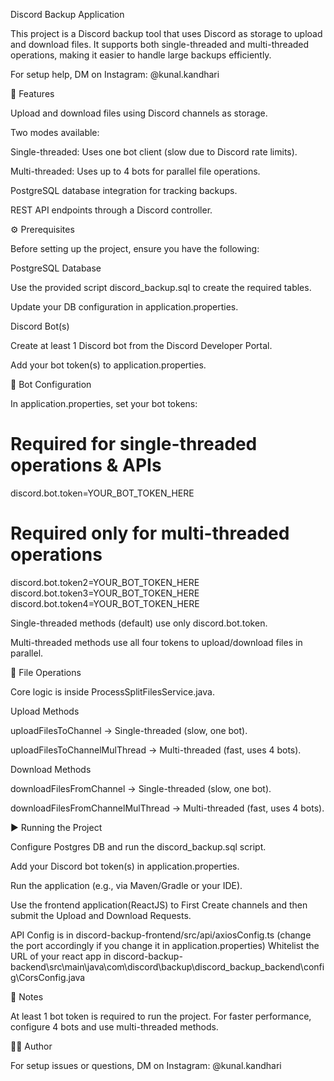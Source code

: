 Discord Backup Application

This project is a Discord backup tool that uses Discord as storage to upload and download files. It supports both single-threaded and multi-threaded operations, making it easier to handle large backups efficiently.

For setup help, DM on Instagram: @kunal.kandhari


🚀 Features

Upload and download files using Discord channels as storage.

Two modes available:

Single-threaded: Uses one bot client (slow due to Discord rate limits).

Multi-threaded: Uses up to 4 bots for parallel file operations.


PostgreSQL database integration for tracking backups.

REST API endpoints through a Discord controller.


⚙️ Prerequisites

Before setting up the project, ensure you have the following:

PostgreSQL Database

Use the provided script discord_backup.sql to create the required tables.

Update your DB configuration in application.properties.


Discord Bot(s)

Create at least 1 Discord bot from the Discord Developer Portal.

Add your bot token(s) to application.properties.


🔑 Bot Configuration

In application.properties, set your bot tokens:

# Required for single-threaded operations & APIs
discord.bot.token=YOUR_BOT_TOKEN_HERE  

# Required only for multi-threaded operations
discord.bot.token2=YOUR_BOT_TOKEN_HERE  
discord.bot.token3=YOUR_BOT_TOKEN_HERE  
discord.bot.token4=YOUR_BOT_TOKEN_HERE  



Single-threaded methods (default) use only discord.bot.token.

Multi-threaded methods use all four tokens to upload/download files in parallel.


📂 File Operations

Core logic is inside ProcessSplitFilesService.java.

Upload Methods

uploadFilesToChannel → Single-threaded (slow, one bot).

uploadFilesToChannelMulThread → Multi-threaded (fast, uses 4 bots).

Download Methods

downloadFilesFromChannel → Single-threaded (slow, one bot).

downloadFilesFromChannelMulThread → Multi-threaded (fast, uses 4 bots).


▶️ Running the Project

Configure Postgres DB and run the discord_backup.sql script.

Add your Discord bot token(s) in application.properties.

Run the application (e.g., via Maven/Gradle or your IDE).

Use the frontend application(ReactJS) to First Create channels and then submit the Upload and Download Requests.

API Config is in discord-backup-frontend/src/api/axiosConfig.ts (change the port accordingly if you change it in application.properties)
Whitelist the URL of your react app in discord-backup-backend\src\main\java\com\discord\backup\discord_backup_backend\config\CorsConfig.java

📌 Notes

At least 1 bot token is required to run the project.
For faster performance, configure 4 bots and use multi-threaded methods.


👨‍💻 Author

For setup issues or questions, DM on Instagram: @kunal.kandhari
